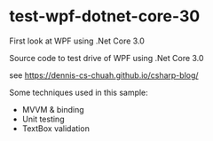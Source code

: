 # test-wpf-dotnet-core-30
First look at WPF using .Net Core 3.0

Source code to test drive of WPF using .Net Core 3.0

see https://dennis-cs-chuah.github.io/csharp-blog/


Some techniques used in this sample:
* MVVM & binding
* Unit testing
* TextBox validation
